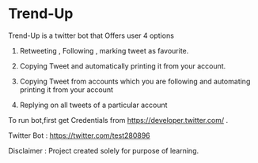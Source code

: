# Trend-Up
Trend-Up is a twitter bot that Offers user 4 options

1) Retweeting , Following , marking tweet as favourite.

2) Copying Tweet and automatically printing it from your account.

3) Copying Tweet from accounts which you are following and automating printing it from your account

4) Replying on all tweets of a particular account

To run bot,first get Credentials from https://developer.twitter.com/ .

Twitter Bot : https://twitter.com/test280896

Disclaimer : Project created solely for purpose of learning.
